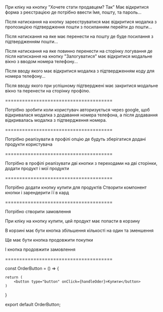 При кліку на кнопку "Хочете стати продавцем? Так" Має відкритися форма з реєстрацією де потрібно ввести Імя, пошту, та пароль...

Після натискання на кнопку зареєструватися має відкритися модалка з пропозицією підтвердження пошти з посиланням перейти до пошти... 

Після натискання на яке має перенести на пошту де буде посилання з підтвердженням пошти...

Після натискання на яке повинно перенести на сторінку логування де після натискання на кнопку "Залогуватися" має відкритися модальне вікно з вводом номера телефону... 

Після вводу якого має відкритися модалка з підтвердженням коду для номера телефону...

Після вводу якого при успішному підтверджені має закритися модальне вікно та перенести на сторінку профілю.

======================================

Потрібно зробити коли користувач авторизується через google, щоб відкривалася модалка з додавання номера телефона, а після додавання відкривалась модалка з підтвердження номера.

======================================

Потрібно реалізувати в профілі опцію де будуть зберігатися додані продукти користувача

======================================

Потрібно в профілі реалізувати дві кнопки з переходами на дві сторінки, додати продукт і мої продукти

======================================

Потрібно додати кнопку купити для продуктів
Створити компонент кнопки і зарендерити її в кард

======================================

Потрібно створити замовлення

При кліку на кнопку купити, цей продукт має попасти в корзину

В корзині має бути кнопка збільшення кількості на один та зменшення

Ще має бути кнопка продовжити покупки

І кнопка продовжити замовлення

======================================


const OrderButton = () => {

    return (
        <button type="button" onClick={handleOder}>Купити</button>
    )
}

export default OrderButton;

